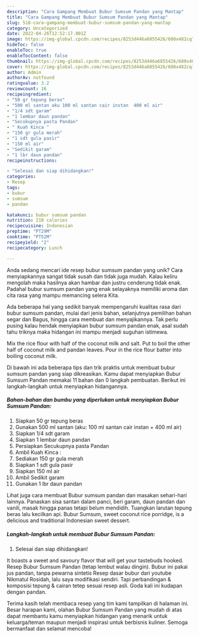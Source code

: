 ```yaml
---
description: "Cara Gampang Membuat Bubur Sumsum Pandan yang Mantap"
title: "Cara Gampang Membuat Bubur Sumsum Pandan yang Mantap"
slug: 518-cara-gampang-membuat-bubur-sumsum-pandan-yang-mantap
category: Uncategorized
date: 2022-04-26T12:52:17.001Z
image: https://img-global.cpcdn.com/recipes/8253d446a6855426/680x482cq70/bubur-sumsum-pandan-foto-resep-utama.jpg
hideToc: false
enableToc: true
enableTocContent: false
thumbnail: https://img-global.cpcdn.com/recipes/8253d446a6855426/680x482cq70/bubur-sumsum-pandan-foto-resep-utama.jpg
cover: https://img-global.cpcdn.com/recipes/8253d446a6855426/680x482cq70/bubur-sumsum-pandan-foto-resep-utama.jpg
author: Admin
authorAv: notfound
ratingvalue: 3.2
reviewcount: 16
recipeingredient:
- "50 gr tepung beras"
- "500 ml santan aku 100 ml santan cair instan  400 ml air"
- "1/4 sdt garam"
- "1 lembar daun pandan"
- "Secukupnya pasta Pandan"
- " Kuah Kinca "
- "150 gr gula merah"
- "1 sdt gula pasir"
- "150 ml air"
- "Sedikit garam"
- "1 lbr daun pandan"
recipeinstructions:

- "Selesai dan siap dihidangkan!"
categories:
- Resep
tags:
- bubur
- sumsum
- pandan

katakunci: bubur sumsum pandan 
nutrition: 210 calories
recipecuisine: Indonesian
preptime: "PT29M"
cooktime: "PT52M"
recipeyield: "2"
recipecategory: Lunch

---
```





Anda sedang mencari ide resep bubur sumsum pandan yang unik? Cara menyiapkannya sangat tidak susah dan tidak juga mudah. Kalau keliru mengolah maka hasilnya akan hambar dan justru cenderung tidak enak. Padahal bubur sumsum pandan yang enak selayaknya memiliki aroma dan cita rasa yang mampu memancing selera Kita.





Ada beberapa hal yang sedikit banyak mempengaruhi kualitas rasa dari bubur sumsum pandan, mulai dari jenis bahan, selanjutnya pemilihan bahan segar dan Bagus, hingga cara membuat dan menyajikannya. Tak perlu pusing kalau hendak menyiapkan bubur sumsum pandan enak,      asal sudah tahu triknya maka hidangan ini mampu menjadi suguhan istimewa.














Mix the rice flour with half of the coconut milk and salt. Put to boil the other half of coconut milk and pandan leaves. Pour in the rice flour batter into boiling coconut milk.






Di bawah ini ada beberapa tips dan trik praktis untuk membuat bubur sumsum pandan yang siap dikreasikan. Kamu dapat menyiapkan Bubur Sumsum Pandan memakai 11 bahan dan 0 langkah pembuatan. Berikut ini langkah-langkah untuk menyiapkan hidangannya.

<!--inarticleads1-->

##### Bahan-bahan dan bumbu yang diperlukan untuk menyiapkan Bubur Sumsum Pandan:

1. Siapkan 50 gr tepung beras
1. Gunakan 500 ml santan (aku: 100 ml santan cair instan + 400 ml air)
1. Siapkan 1/4 sdt garam
1. Siapkan 1 lembar daun pandan
1. Persiapkan Secukupnya pasta Pandan
1. Ambil  Kuah Kinca :
1. Sediakan 150 gr gula merah
1. Siapkan 1 sdt gula pasir
1. Siapkan 150 ml air
1. Ambil Sedikit garam
1. Gunakan 1 lbr daun pandan


Lihat juga cara membuat Bubur sumsum pandan dan masakan sehari-hari lainnya. Panaskan sisa santan dalam panci, beri garam, daun pandan dan vanili, masak hingga panas tetapi belum mendidih. Tuangkan larutan tepung beras lalu kecilkan api. Bubur Sumsum, sweet coconut rice porridge, is a delicious and traditional Indonesian sweet dessert. 

<!--inarticleads2-->

##### Langkah-langkah untuk membuat Bubur Sumsum Pandan:


1. Selesai dan siap dihidangkan!

It boasts a sweet and savoury flavor that will get your tastebuds hooked. Resep Bubur Sumsum Pandan (tetap lembut walau dingin). Bubur ini pakai jus pandan, tanpa pewarna sintetis Resep dasar bubur dari youtube Nikmatul Rosidah, lalu saya modifikasi sendiri. Tapi perbandingan &amp; komposisi tepung &amp; cairan tetep sesuai resep asli. Goda kali ini kudapan dengan pandan. 

Terima kasih telah membaca resep yang tim kami tampilkan di halaman ini. Besar harapan kami, olahan Bubur Sumsum Pandan yang mudah di atas dapat membantu kamu menyiapkan hidangan yang menarik untuk keluarga/teman maupun menjadi inspirasi untuk berbisnis kuliner. Semoga bermanfaat dan selamat mencoba!
